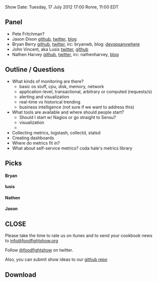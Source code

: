 Show Date:  Tuesday, 17 July 2012 17:00 Rome, 11:00 EDT

Panel<a name="panel"></a>
-----

* Pete Fritchman?
* Jason Dixon  [github](https://github.com/obfuscurity/), [twitter](http://twitter.com/obfuscurity), [blog](http://obfuscurity.com/)
* Bryan Berry [github](http://github.com/bryanwb), [twitter](http://twitter.com/bryanwb), irc: bryanwb, blog: [devopsanywhere](http://devopsanywhere.blogspot.com)
* John Vincent, aka Lusis [twitter](https://twitter.com/#!/lusis), [github](https://github.com/lusis    )
* Nathen Harvey [github](http://github.com/nathenharvey), [twitter](http://twitter.com/nathenharvey), irc: nathenharvey, [blog](http://nathenharvey.com)

Outline / Questions
-------------------

* What kinds of monitoring are there?
  * basic os stuff, cpu, disk, memory, network
  * application-level, transactional, arbitrary or computed (requests/s)
  * alerting and visualization
  * real-time vs historical trending
  * business intelligence (not sure if we want to address this)
* What tools are available and where should people start?
  * Should I start w/ Nagios or go straight to Sensu?
  * visualization
  *
* Collecting metrics, logstash, collectd, statsd
* Creating dashboards
* Where do metrics fit in?
* What about self-service metrics? coda hale's metrics library



Picks<a name="picks"></a>
-----

#### Bryan  

#### lusis  

#### Nathen  

#### Jason 


CLOSE
-----

Please take the time to rate us on itunes and to send your cookbook
news to info@foodfightshow.org

Follow [@foodfightshow](http://twitter.com/foodfightshow) on twitter.

Also, you can submit show ideas to our [github repo](https://github.com/foodfight/showz)



Download
--------
